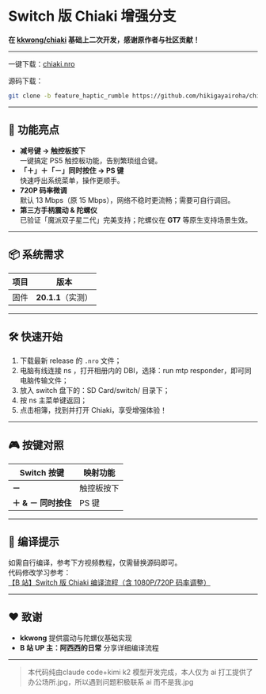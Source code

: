 # Switch 版 Chiaki 增强分支  
**在 [kkwong/chiaki](https://git.sr.ht/~kkwong/chiaki) 基础上二次开发，感谢原作者与社区贡献！**

---
一键下载：[chiaki.nro](https://github.com/hikigayairoha/chiaki-switch/releases/download/v2.2.0-chiaki-switch/chiaki.nro)

源码下载：
```bash
git clone -b feature_haptic_rumble https://github.com/hikigayairoha/chiaki-switch.git
```
---
## 🚀 功能亮点
- **减号键 → 触控板按下**  
  一键搞定 PS5 触控板功能，告别繁琐组合键。  
- **「＋」＋「－」同时按住 → PS 键**  
  快速呼出系统菜单，操作更顺手。  
- **720P 码率微调**  
  默认 13 Mbps（原 15 Mbps），网络不稳时更流畅；需要可自行调回。  
- **第三方手柄震动 & 陀螺仪**  
  已验证「魔派双子星二代」完美支持；陀螺仪在 **GT7** 等原生支持场景生效。  

---

## 📦 系统需求
| 项目 | 版本 |
|------|------|
| 固件 | **20.1.1**（实测） |

---

## 🛠️ 快速开始
1. 下载最新 release 的 `.nro` 文件；
2. 电脑有线连接 ns ，打开相册内的 DBI，选择：run mtp responder，即可同电脑传输文件；
3. 放入 switch 盘下的：SD Card/switch/    目录下；
4. 按 ns 主菜单键返回；
5. 点击相簿，找到并打开 Chiaki，享受增强体验！

---

## 🎮 按键对照
| Switch 按键 | 映射功能 |
|-------------|-----------|
| **－** | 触控板按下 |
| **＋ & － 同时按住** | PS 键 |

---

## 📝 编译提示
如需自行编译，参考下方视频教程，仅需替换源码即可。  
代码修改学习参考：  
[【B 站】Switch 版 Chiaki 编译流程（含 1080P/720P 码率调整）](https://www.bilibili.com/video/BV12f421S7v3)

---

## ❤️ 致谢
- **kkwong** 提供震动与陀螺仪基础实现  
- **B 站 UP 主：阿西西的日常** 分享详细编译流程  

---

> 本代码纯由claude code+kimi k2 模型开发完成，本人仅为 ai 打工提供了办公场所.jpg，所以遇到问题积极联系 ai 而不是我.jpg
